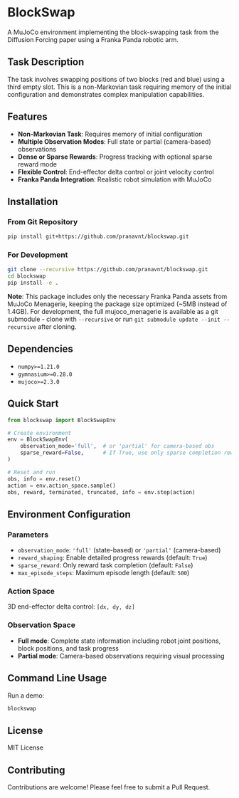 # BlockSwap

A MuJoCo environment implementing the block-swapping task from the Diffusion Forcing paper using a Franka Panda robotic arm.

## Task Description

The task involves swapping positions of two blocks (red and blue) using a third empty slot. This is a non-Markovian task requiring memory of the initial configuration and demonstrates complex manipulation capabilities.

## Features

- **Non-Markovian Task**: Requires memory of initial configuration
- **Multiple Observation Modes**: Full state or partial (camera-based) observations
- **Dense or Sparse Rewards**: Progress tracking with optional sparse reward mode
- **Flexible Control**: End-effector delta control or joint velocity control
- **Franka Panda Integration**: Realistic robot simulation with MuJoCo

## Installation

### From Git Repository

```bash
pip install git+https://github.com/pranavnt/blockswap.git
```

### For Development

```bash
git clone --recursive https://github.com/pranavnt/blockswap.git
cd blockswap
pip install -e .
```

**Note**: This package includes only the necessary Franka Panda assets from MuJoCo Menagerie, keeping the package size optimized (~5MB instead of 1.4GB). For development, the full mujoco_menagerie is available as a git submodule - clone with `--recursive` or run `git submodule update --init --recursive` after cloning.

## Dependencies

- `numpy>=1.21.0`
- `gymnasium>=0.28.0`
- `mujoco>=2.3.0`

## Quick Start

```python
from blockswap import BlockSwapEnv

# Create environment
env = BlockSwapEnv(
    observation_mode='full',  # or 'partial' for camera-based obs
    sparse_reward=False,      # If True, use only sparse completion reward
)

# Reset and run
obs, info = env.reset()
action = env.action_space.sample()
obs, reward, terminated, truncated, info = env.step(action)
```

## Environment Configuration

### Parameters

- `observation_mode`: `'full'` (state-based) or `'partial'` (camera-based)
- `reward_shaping`: Enable detailed progress rewards (default: `True`)
- `sparse_reward`: Only reward task completion (default: `False`)
- `max_episode_steps`: Maximum episode length (default: `500`)

### Action Space

3D end-effector delta control: `[dx, dy, dz]`

### Observation Space

- **Full mode**: Complete state information including robot joint positions, block positions, and task progress
- **Partial mode**: Camera-based observations requiring visual processing

## Command Line Usage

Run a demo:

```bash
blockswap
```

## License

MIT License

## Contributing

Contributions are welcome! Please feel free to submit a Pull Request.
